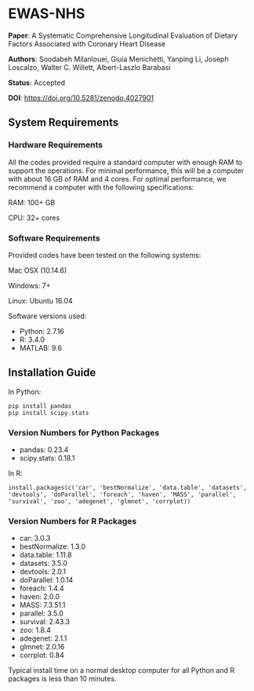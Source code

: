 <p align="justify">


# EWAS-NHS
  
**Paper**: A Systematic Comprehensive Longitudinal Evaluation of Dietary Factors Associated with Coronary Heart Disease

**Authors**: Soodabeh Milanlouei, Giuia Menichetti, Yanping Li, Joseph Loscalzo, Walter C. Willett, Albert-Laszlo Barabasi

**Status**: Accepted

**DOI**: https://doi.org/10.5281/zenodo.4027901


## System Requirements

### Hardware Requirements

All the codes provided require a standard computer with enough RAM to support the operations. For minimal performance, this will be a computer with about 16 GB of RAM and 4 cores. For optimal performance, we recommend a computer with the following specifications:

RAM: 100+ GB

CPU: 32+ cores

### Software Requirements

Provided codes have been tested on the following systems:

Mac OSX (10.14.6) 

Windows: 7+

Linux: Ubuntu 16.04


Software versions used:
* Python: 2.7.16
* R: 3.4.0
* MATLAB: 9.6

## Installation Guide

In Python:

```
pip install pandas
pip install scipy.stats 
```
### Version Numbers for Python Packages

* pandas: 0.23.4
* scipy.stats: 0.18.1

In R:
```
install.packages(c('car', 'bestNormalize', 'data.table', 'datasets', 'devtools', 'doParallel', 'foreach', 'haven', 'MASS', 'parallel', 'survival', 'zoo', 'adegenet', 'glmnet', 'corrplot))
```
### Version Numbers for R Packages

* car: 3.0.3
* bestNormalize: 1.3.0
* data.table: 1.11.8
* datasets: 3.5.0
* devtools: 2.0.1
* doParallel: 1.0.14
* foreach: 1.4.4
* haven: 2.0.0
* MASS: 7.3.51.1
* parallel: 3.5.0
* survival: 2.43.3
* zoo: 1.8.4
* adegenet: 2.1.1
* glmnet: 2.0.16
* corrplot: 0.84


Typical install time on a normal desktop computer for all Python and R packages is less than 10 minutes.

</p>



